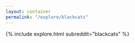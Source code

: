 ```yaml
---
layout: container
permalink: "/explore/blackcats"
---
```


<link rel="stylesheet" type="text/css" href="/static/css/explore.css">
{% include explore.html subreddit="blackcats" %}

